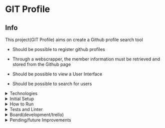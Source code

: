 # GIT Profile


## Info
This project(GIT Profile) aims on create a Github profile search tool

- Should be possible to register github profiles

- Through a webscrapper, the member information must be retrieved and stored from the Github page

- Should be possible to view a User Interface

- Should be possible to search for users


<details>
  <summary>
     Technologies
  </summary>

  - Ruby 3.0.3
  - Rails
  - Postgres
  - Rubocop
  - RSpec
  - SimpleCov
  - I18n

</details>

<details>
  <summary>
     Initial Setup
  </summary>

Clone project(ssh or https)
```
git clone git@github.com:xitarps/git_profile.git
```
or
```
git clone https://github.com/xitarps/git_profile.git
```

Enter folder
```
cd git_profile
```
Run Setup
```
bin/setup
```
</details>

<details>
  <summary>
     How to Run
  </summary>

Server up
```
rails s
```
Access localhost

[127.0 0.1:3000](http://127.0.0.1:3000/)

</details>

<details>
  <summary>
     Tests and Linter
  </summary>

how to run tests:
```
rspec
```

how to run linter check:
```
rubocop
```

*obs: After running tests/rspec,
SimpleCov will generate a folder 'coverage' with a coverage report(open inside your browser)
```
coverage/index.html
```

</details>

<details>
  <summary>
     Board(development/trello)
  </summary>

https://trello.com/b/Fw1PPZAB/gitprofile

</details>

<details>
  <summary>
     Pending/future Improvements
  </summary>

 - Add url shortner
 - Add more unit tests
 - Enable multi repos for members(ex: gitlab etc)
</details>